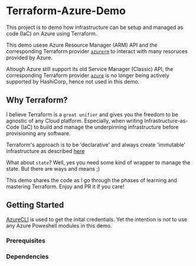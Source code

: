 # Terraform-Azure-Demo
This project is to demo how infrastructure can be setup and managed as code (IaC) on Azure using Terraform.

This demo usese Azure Resource Manager (ARM) API and the corresponding Terraform provider [`azurerm`](https://www.terraform.io/docs/providers/azurerm/) to interact with many resoruces provided by Azure.

Altough Azure still support its old Service Manager (Classic) API, the corresponding Terraform provider [`azure`](https://www.terraform.io/docs/providers/azure/) is no longer being actively supported by HashiCorp, hence not used in this demo.

## Why Terraform?

I believe Terraform is a `great unifier` and gives you the freedom to be agnostic of any Cloud platform. Especially, when writing Infrastructure-as-Code (IaC) to build and manage the underpinning infrastructure before provisioning any software.

Terraform's approach is to be 'declarative' and always create 'immutable' infrastructure as described [here]('https://blog.gruntwork.io/why-we-use-terraform-and-not-chef-puppet-ansible-saltstack-or-cloudformation-7989dad2865c#.4lcmgqvel')

What about `state`? Well, yes you need some kind of wrapper to manage the state. But there are ways and means ;)

This demo shares the code as I go through the phases of learning and mastering Terraform. Enjoy and PR it if you care!

## Getting Started

[AzureCLI](https://azure.github.io/projects/clis/) is used to get the inital credentials. Yet the intention is *not* to use any Azure Poweshell modules in this demo.

### Prerequisites

### Dependencies
